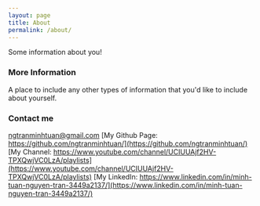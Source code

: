 ```yaml
---
layout: page
title: About
permalink: /about/
---
```


Some information about you!

### More Information

A place to include any other types of information that you'd like to include about yourself.

### Contact me

[ngtranminhtuan@gmail.com](mailto:ngtranminhtuan@gmail.com)
[My Github Page: https://github.com/ngtranminhtuan/](https://github.com/ngtranminhtuan/)
[My Channel: https://www.youtube.com/channel/UCIUUAjf2HV-TPXQwjVC0LzA/playlists](https://www.youtube.com/channel/UCIUUAjf2HV-TPXQwjVC0LzA/playlists)
[My LinkedIn: https://www.linkedin.com/in/minh-tuan-nguyen-tran-3449a2137/](https://www.linkedin.com/in/minh-tuan-nguyen-tran-3449a2137/)